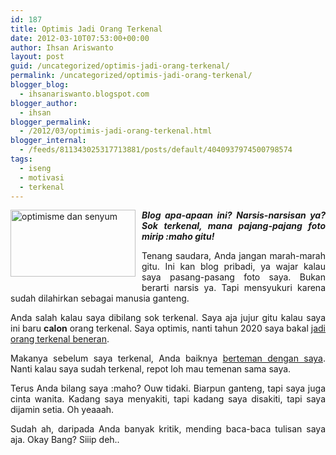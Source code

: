 ```yaml
---
id: 187
title: Optimis Jadi Orang Terkenal
date: 2012-03-10T07:53:00+00:00
author: Ihsan Ariswanto
layout: post
guid: /uncategorized/optimis-jadi-orang-terkenal/
permalink: /uncategorized/optimis-jadi-orang-terkenal/
blogger_blog:
  - ihsanariswanto.blogspot.com
blogger_author:
  - ihsan
blogger_permalink:
  - /2012/03/optimis-jadi-orang-terkenal.html
blogger_internal:
  - /feeds/811343025317713881/posts/default/4040937974500798574
tags:
  - iseng
  - motivasi
  - terkenal
---
```

<div style="text-align: justify;">
  <a href="http://www.ayonikah.com/?mitra=eksan1912"><img src="http://1.bp.blogspot.com/-sqwLvYqEN7w/T1qn0gkqC7I/AAAAAAAAAhQ/xj4L1a1RHmI/s200/aku.jpg" style="float:left; margin:0 10px 10px 0;cursor:pointer; cursor:hand;width: 200px; height: 107px;" alt="optimisme dan senyum" id="BLOGGER_PHOTO_ID_5718067197438987186" border="0" /></a><span style="font-style: italic; font-weight: bold;">Blog apa-apaan ini? Narsis-narsisan ya? Sok terkenal, mana pajang-pajang foto mirip :maho gitu!</span></p> 
  
  <p>
    Tenang saudara, Anda jangan marah-marah gitu. Ini kan blog pribadi, ya wajar kalau saya pasang-pasang foto saya. Bukan berarti narsis ya. Tapi mensyukuri karena sudah dilahirkan sebagai manusia ganteng.<a name='more'></a>
  </p>
  
  <p>
    Anda salah kalau saya dibilang sok terkenal. Saya aja jujur gitu kalau saya ini baru <span style="font-weight: bold;">calon</span> orang terkenal. Saya optimis, nanti tahun 2020 saya bakal <a href="/2012/03/jalan-menuju-terkenal.html">jadi orang terkenal beneran</a>.
  </p>
  
  <p>
    Makanya sebelum saya terkenal, Anda baiknya <a href="http://facebook.com/ihsan.ariswanto">berteman dengan saya</a>. Nanti kalau saya sudah terkenal, repot loh mau temenan sama saya.
  </p>
  
  <p>
    Terus Anda bilang saya :maho? Ouw tidaki. Biarpun ganteng, tapi saya juga cinta wanita. Kadang saya menyakiti, tapi kadang saya disakiti, tapi saya dijamin setia. Oh yeaaah.
  </p>
  
  <p>
    Sudah ah, daripada Anda banyak kritik, mending baca-baca tulisan saya aja. Okay Bang? Siiip deh..</div>